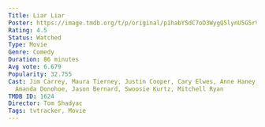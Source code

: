 ```yaml
---
Title: Liar Liar
Poster: https://image.tmdb.org/t/p/original/p1habYSdC7oD3WygQ5lynU5G5rV.jpg
Rating: 4.5
Status: Watched
Type: Movie
Genre: Comedy
Duration: 86 minutes
Avg vote: 6.679
Popularity: 32.755
Cast: Jim Carrey, Maura Tierney, Justin Cooper, Cary Elwes, Anne Haney, Jennifer Tilly,
  Amanda Donohoe, Jason Bernard, Swoosie Kurtz, Mitchell Ryan
TMDB ID: 1624
Director: Tom Shadyac
Tags: tvtracker, Movie
---
```

